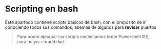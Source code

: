 # Scripting en bash
Este apartado contiene scripts básicos de bash, con el propósito de ir conociendo
todos sus comandos, además de algunos para **revisar** puertos
> Para poder ejecutar los scripts necesitamos tener Powershell ISE, para mayor comodidad
